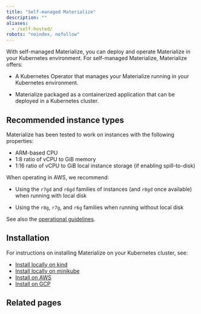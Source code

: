 ```yaml
---
title: "Self-managed Materialize"
description: ""
aliases:
  - /self-hosted/
robots: "noindex, nofollow"
---
```


With self-managed Materialize, you can deploy and operate Materialize in your
Kubernetes environment. For self-managed Materialize, Materialize offers:

- A Kubernetes Operator that manages your Materialize running in your Kubernetes
  environment.

- Materialize packaged as a containerized application that can be deployed in a
  Kubernetes cluster.

## Recommended instance types

Materialize has been tested to work on instances with the following properties:

- ARM-based CPU
- 1:8 ratio of vCPU to GiB memory
- 1:16 ratio of vCPU to GiB local instance storage (if enabling spill-to-disk)

When operating in AWS, we recommend:

- Using the `r7gd` and `r6gd` families of instances (and `r8gd` once available)
  when running with local disk

- Using the `r8g`, `r7g`, and `r6g` families when running without local disk

See also the [operational guidelines](/self-managed/operational-guidelines/).


## Installation

For instructions on installing Materialize on your Kubernetes cluster, see:

- [Install locally on kind](/self-managed/installation/install-on-kind/)
- [Install locally on minikube](/self-managed/installation/install-on-minikube/)
- [Install on AWS](/self-managed/installation/install-on-aws/)
- [Install on GCP](/self-managed/installation/install-on-gcp/)

## Related pages

<!-- Temporary:
Hugo will add links to the pages in the same folder.
Since we're hiding this section from the left-hand nav, adding the links here.
-->
